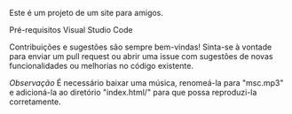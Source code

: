 Este é um projeto de um site para amigos.

Pré-requisitos
Visual Studio Code


Contribuições e sugestões são sempre bem-vindas! Sinta-se à vontade para enviar um pull request ou abrir uma issue com sugestões de novas funcionalidades ou melhorias no código existente.



*Observação*
É necessário baixar uma música, renomeá-la para "msc.mp3" e adicioná-la ao diretório "index.html/" para que possa reproduzi-la corretamente.

